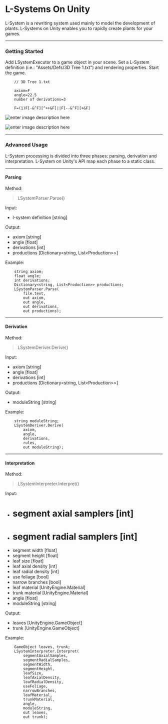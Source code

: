 L-Systems On Unity
================

L-System is a rewriting system used mainly to model the development of plants. L-Systems on Unity enables you to rapidly create plants for your games.


----------

### Getting Started

Add LSystemExecutor to a game object in your scene. Set a L-System definition (i.e.: "Assets/Defs/3D Tree 1.txt") and rendering properties. Start the game.

		// 3D Tree 1.txt

		axiom=F
		angle=22.5
		number of derivations=3

		F=(1)F[-&^F][^++&F]||F[--&^F][+&F]


![enter image description here](http://www.pedroboechat.com/images/LSystemOnUnity1.png)

![enter image description here](http://www.pedroboechat.com/images/LSystemOnUnity2.png)

----------

### Advanced Usage

L-System processing is divided into three phases: parsing, derivation and interpretation. L-System on Unity's API map each phase to a static class.


----------

#### Parsing

Method:

> LSystemParser.Parse()

Input: 

 - l-system definition [string]

Output: 

 - axiom [string]
 - angle [float]
 - derivations [int]
 - productions [Dictionary&lt;string, List&lt;Production&gt;&gt;]

Example:


		string axiom;
        float angle;
        int derivations;
        Dictionary<string, List<Production>> productions;
        LSystemParser.Parse(
            file.text,
            out axiom,
            out angle,
            out derivations,
            out productions);


----------

#### Derivation

Method:

> LSystemDeriver.Derive()

Input:

 - axiom [string]
 - angle [float]
 - derivations [int]
 - productions [Dictionary&lt;string, List&lt;Production&gt;&gt;]

Output:

 - moduleString [string]

Example:

		string moduleString;
        LSystemDeriver.Derive(
            axiom,
            angle,
            derivations,
            rules,
            out moduleString);


----------

#### Interpretation

Method:

> LSystemInterpreter.Interpret()

Input:

 - # segment axial samplers [int]
 - # segment radial samplers [int]
 - segment width [float]
 - segment height [float]
 - leaf size [float]
 - leaf axial density [int]
 - leaf radial density [int]
 - use foliage [bool]
 - narrow branches [bool]
 - leaf material [UnityEngine.Material]
 - trunk material [UnityEngine.Material]
 - angle [float]
 - moduleString [string]

Output:

 - leaves [UnityEngine.GameObject]
 - trunk [UnityEngine.GameObject]

Example:

		GameObject leaves, trunk;
        LSystemInterpreter.Interpret(
            segmentAxialSamples,
            segmentRadialSamples,
            segmentWidth,
            segmentHeight,
            leafSize,
            leafAxialDensity,
            leafRadialDensity,
            useFoliage,
            narrowBranches,
            leafMaterial,
            trunkMaterial,
            angle,
            moduleString,
            out leaves,
            out trunk);
            
  

